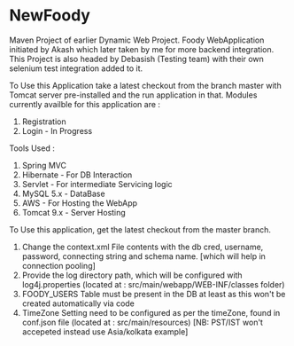 # NewFoody

Maven Project of earlier Dynamic Web Project. Foody WebApplication initiated by Akash which later taken by me for more backend integration.
This Project is also headed by Debasish (Testing team) with their own selenium test integration added to it.

To Use this Application take a latest checkout from the branch master with Tomcat server pre-installed and the run application in that. Modules currently availble for this application are :

1. Registration
2. Login - In Progress

Tools Used :
   1. Spring MVC 
   2. Hibernate - For DB Interaction
   3. Servlet - For intermediate Servicing logic
   4. MySQL 5.x - DataBase
   5. AWS - For Hosting the WebApp
   6. Tomcat 9.x - Server Hosting

To Use this application, get the latest checkout from the master branch.

   1. Change the context.xml File contents with the db cred, username, password, connecting string and schema name. [which will help in connection pooling]
   2. Provide the log directory path, which will be configured with log4j.properties (located at : src/main/webapp/WEB-INF/classes folder)
   3. FOODY_USERS Table must be present in the DB at least as this won't be created automatically via code 
   4. TimeZone Setting need to be configured as per the timeZone, found in conf.json file (located at : src/main/resources) [NB: PST/IST won't accepeted instead use Asia/kolkata example]
